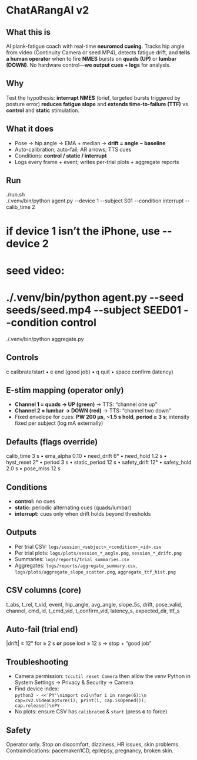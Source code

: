 # ChatARangAI v2

## What this is
AI plank-fatigue coach with real-time **neuromod cueing**. Tracks hip angle from video (Continuity Camera or seed MP4), detects fatigue drift, and **tells a human operator** when to fire **NMES** bursts on **quads (UP)** or **lumbar (DOWN)**. No hardware control—**we output cues + logs** for analysis.

## Why
Test the hypothesis: **interrupt NMES** (brief, targeted bursts triggered by posture error) **reduces fatigue slope** and **extends time-to-failure (TTF)** vs **control** and **static** stimulation.

## What it does
- Pose → hip angle → EMA + median → **drift = angle − baseline**
- Auto-calibration; auto-fail; AR arrows; TTS cues
- Conditions: **control / static / interrupt**
- Logs every frame + event; writes per-trial plots + aggregate reports

## Run
./run.sh  
./.venv/bin/python agent.py --device 1 --subject S01 --condition interrupt --calib_time 2  
# if device 1 isn’t the iPhone, use --device 2  
# seed video:  
# ./.venv/bin/python agent.py --seed seeds/seed.mp4 --subject SEED01 --condition control  
./.venv/bin/python aggregate.py

## Controls
c calibrate/start • e end (good job) • q quit • space confirm (latency)

## E-stim mapping (operator only)
- **Channel 1 = quads → UP (green)** → TTS: “channel one up”
- **Channel 2 = lumbar → DOWN (red)** → TTS: “channel two down”
- Fixed envelope for cues: **PW 200 µs**, **~1.5 s hold**, **period ≥ 3 s**; intensity fixed per subject (log mA externally)

## Defaults (flags override)
calib_time 3 s • ema_alpha 0.10 • need_drift 6° • need_hold 1.2 s • hyst_reset 2° • period 3 s • static_period 12 s • safety_drift 12° • safety_hold 2.0 s • pose_miss 12 s

## Conditions
- **control:** no cues  
- **static:** periodic alternating cues (quads/lumbar)  
- **interrupt:** cues only when drift holds beyond thresholds

## Outputs
- Per trial CSV: `logs/session_<subject>_<condition>_<id>.csv`
- Per trial plots: `logs/plots/session_*_angle.png`, `session_*_drift.png`
- Summaries: `logs/reports/trial_summaries.csv`
- Aggregates: `logs/reports/aggregate_summary.csv`,  
  `logs/plots/aggregate_slope_scatter.png`, `aggregate_ttf_hist.png`

## CSV columns (core)
t_abs, t_rel, t_vid, event, hip_angle, avg_angle, slope_5s, drift, pose_valid, channel, cmd_id, t_cmd_vid, t_confirm_vid, latency_s, expected_dir, ttf_s

## Auto-fail (trial end)
|drift| ≥ 12° for ≥ 2 s **or** pose lost ≥ 12 s → stop + “good job”

## Troubleshooting
- Camera permission: `tccutil reset Camera` then allow the venv Python in System Settings → Privacy & Security → Camera
- Find device index:  
  `python3 - <<'PY'\nimport cv2\nfor i in range(6):\n cap=cv2.VideoCapture(i); print(i, cap.isOpened()); cap.release()\nPY`
- No plots: ensure CSV has `calibrated` & `start` (press **c** to force)

## Safety
Operator only. Stop on discomfort, dizziness, HR issues, skin problems. Contraindications: pacemaker/ICD, epilepsy, pregnancy, broken skin.
